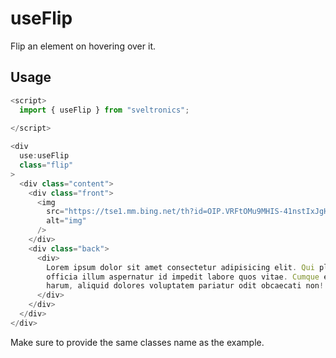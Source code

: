 # useFlip

Flip an element on hovering over it.

## Usage

```js
<script>
  import { useFlip } from "sveltronics";
  
</script>

<div
  use:useFlip
  class="flip"
>
  <div class="content">
    <div class="front">
      <img
        src="https://tse1.mm.bing.net/th?id=OIP.VRFtOMu9MHIS-41nstIxJgHaE8&pid=Api&P=0"
        alt="img"
      />
    </div>
    <div class="back">
      <div>
        Lorem ipsum dolor sit amet consectetur adipisicing elit. Qui placeat ex
        officia illum aspernatur id impedit labore quos vitae. Cumque ea fugit
        harum, aliquid dolores voluptatem pariatur odit obcaecati non!
      </div>
    </div>
  </div>
</div>
```

Make sure to provide the same classes name as the example.